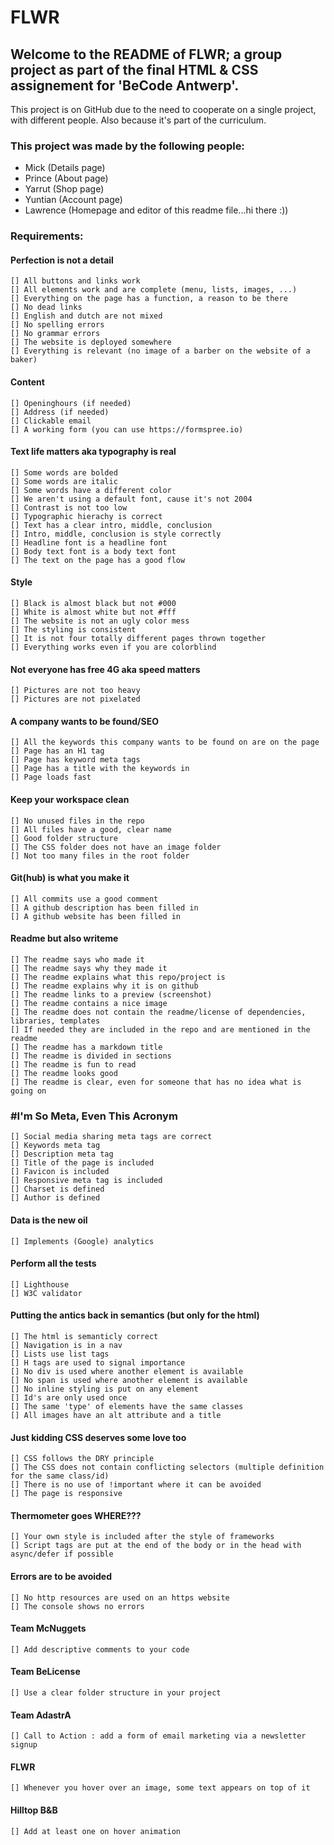 # FLWR

## Welcome to the README of FLWR; a group project as part of the final HTML & CSS assignement for 'BeCode Antwerp'.
This project is on GitHub due to the need to cooperate on a single project, with different people. Also because it's part of the curriculum.

### This project was made by the following people:
- Mick (Details page)
- Prince (About page)
- Yarrut (Shop page)
- Yuntian (Account page)
- Lawrence (Homepage and editor of this readme file...hi there :))

### Requirements:

#### Perfection is not a detail

    [] All buttons and links work
    [] All elements work and are complete (menu, lists, images, ...)
    [] Everything on the page has a function, a reason to be there
    [] No dead links
    [] English and dutch are not mixed
    [] No spelling errors
    [] No grammar errors
    [] The website is deployed somewhere
    [] Everything is relevant (no image of a barber on the website of a baker)

#### Content

    [] Openinghours (if needed)
    [] Address (if needed)
    [] Clickable email
    [] A working form (you can use https://formspree.io)

#### Text life matters aka typography is real

    [] Some words are bolded
    [] Some words are italic
    [] Some words have a different color
    [] We aren't using a default font, cause it's not 2004
    [] Contrast is not too low
    [] Typographic hierachy is correct
    [] Text has a clear intro, middle, conclusion
    [] Intro, middle, conclusion is style correctly
    [] Headline font is a headline font
    [] Body text font is a body text font
    [] The text on the page has a good flow

#### Style

    [] Black is almost black but not #000
    [] White is almost white but not #fff
    [] The website is not an ugly color mess
    [] The styling is consistent
    [] It is not four totally different pages thrown together
    [] Everything works even if you are colorblind

#### Not everyone has free 4G aka speed matters

    [] Pictures are not too heavy
    [] Pictures are not pixelated

#### A company wants to be found/SEO

    [] All the keywords this company wants to be found on are on the page
    [] Page has an H1 tag
    [] Page has keyword meta tags
    [] Page has a title with the keywords in
    [] Page loads fast

#### Keep your workspace clean

    [] No unused files in the repo
    [] All files have a good, clear name
    [] Good folder structure
    [] The CSS folder does not have an image folder
    [] Not too many files in the root folder

#### Git(hub) is what you make it

    [] All commits use a good comment
    [] A github description has been filled in
    [] A github website has been filled in

#### Readme but also writeme

    [] The readme says who made it
    [] The readme says why they made it
    [] The readme explains what this repo/project is
    [] The readme explains why it is on github
    [] The readme links to a preview (screenshot)
    [] The readme contains a nice image
    [] The readme does not contain the readme/license of dependencies, libraries, templates
    [] If needed they are included in the repo and are mentioned in the readme
    [] The readme has a markdown title
    [] The readme is divided in sections
    [] The readme is fun to read
    [] The readme looks good
    [] The readme is clear, even for someone that has no idea what is going on

### #I'm So Meta, Even This Acronym

    [] Social media sharing meta tags are correct
    [] Keywords meta tag
    [] Description meta tag
    [] Title of the page is included
    [] Favicon is included
    [] Responsive meta tag is included
    [] Charset is defined
    [] Author is defined

#### Data is the new oil

    [] Implements (Google) analytics

#### Perform all the tests

    [] Lighthouse
    [] W3C validator

#### Putting the antics back in semantics (but only for the html)

    [] The html is semanticly correct
    [] Navigation is in a nav
    [] Lists use list tags
    [] H tags are used to signal importance
    [] No div is used where another element is available
    [] No span is used where another element is available
    [] No inline styling is put on any element
    [] Id's are only used once
    [] The same 'type' of elements have the same classes
    [] All images have an alt attribute and a title

#### Just kidding CSS deserves some love too

    [] CSS follows the DRY principle
    [] The CSS does not contain conflicting selectors (multiple definition for the same class/id)
    [] There is no use of !important where it can be avoided
    [] The page is responsive

#### Thermometer goes WHERE???

    [] Your own style is included after the style of frameworks
    [] Script tags are put at the end of the body or in the head with async/defer if possible

#### Errors are to be avoided

    [] No http resources are used on an https website
    [] The console shows no errors

#### Team McNuggets

    [] Add descriptive comments to your code

#### Team BeLicense

    [] Use a clear folder structure in your project

#### Team AdastrA

    [] Call to Action : add a form of email marketing via a newsletter signup

#### FLWR

    [] Whenever you hover over an image, some text appears on top of it

#### Hilltop B&B

    [] Add at least one on hover animation
